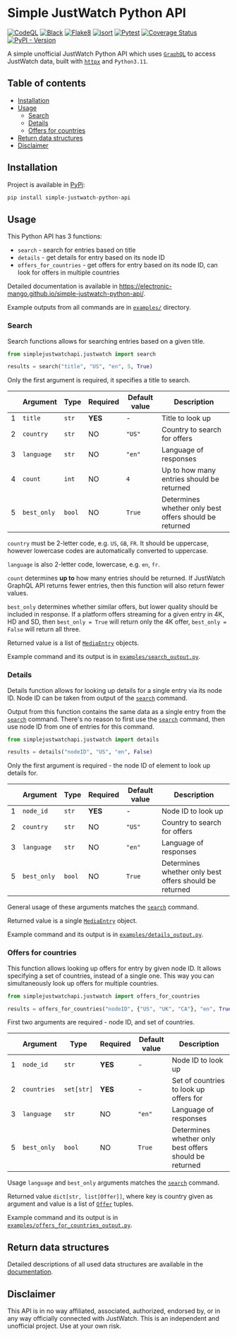 # Simple JustWatch Python API

[![CodeQL](https://github.com/Electronic-Mango/simple-justwatch-python-api/actions/workflows/codeql-analysis.yml/badge.svg)](https://github.com/Electronic-Mango/simple-justwatch-python-api/actions/workflows/codeql-analysis.yml)
[![Black](https://github.com/Electronic-Mango/simple-justwatch-python-api/actions/workflows/black.yml/badge.svg)](https://github.com/Electronic-Mango/simple-justwatch-python-api/actions/workflows/black.yml)
[![Flake8](https://github.com/Electronic-Mango/simple-justwatch-python-api/actions/workflows/flake8.yml/badge.svg)](https://github.com/Electronic-Mango/simple-justwatch-python-api/actions/workflows/flake8.yml)
[![isort](https://github.com/Electronic-Mango/simple-justwatch-python-api/actions/workflows/isort.yml/badge.svg)](https://github.com/Electronic-Mango/simple-justwatch-python-api/actions/workflows/isort.yml)
[![Pytest](https://github.com/Electronic-Mango/simple-justwatch-python-api/actions/workflows/pytest.yml/badge.svg)](https://github.com/Electronic-Mango/simple-justwatch-python-api/actions/workflows/pytest.yml)
[![Coverage Status](https://coveralls.io/repos/github/Electronic-Mango/simple-justwatch-python-api/badge.svg?branch=main)](https://coveralls.io/github/Electronic-Mango/simple-justwatch-python-api?branch=main)
[![PyPI - Version](https://img.shields.io/pypi/v/simple-justwatch-python-api)](https://pypi.org/project/simple-justwatch-python-api/)

A simple unofficial JustWatch Python API which uses [`GraphQL`](https://graphql.org/) to access JustWatch data, built with [`httpx`](https://www.python-httpx.org/) and `Python3.11`.



## Table of contents

* [Installation](#installation)
* [Usage](#usage)
  * [Search](#search)
  * [Details](#details)
  * [Offers for countries](#offers-for-countries)
* [Return data structures](#return-data-structures)
* [Disclaimer](#disclaimer)


## Installation

Project is available in [PyPi](https://pypi.org/project/simple-justwatch-python-api/):
```bash
pip install simple-justwatch-python-api
```



## Usage

This Python API has 3 functions:

 - `search` - search for entries based on title
 - `details` - get details for entry based on its node ID
 - `offers_for_countries` - get offers for entry based on its node ID, can look for offers
   in multiple countries

Detailed documentation is available in https://electronic-mango.github.io/simple-justwatch-python-api/.

Example outputs from all commands are in [`examples/`](examples/) directory.


### Search
Search functions allows for searching entries based on a given title.

```python
from simplejustwatchapi.justwatch import search

results = search("title", "US", "en", 5, True)
```

Only the first argument is required, it specifies a title to search.

|   | Argument    | Type   | Required | Default value | Description                                            |
|---|-------------|--------|----------|---------------|--------------------------------------------------------|
| 1 | `title`     | `str`  | **YES**  | -             | Title to look up                                       |
| 2 | `country`   | `str`  | NO       | `"US"`        | Country to search for offers                           |
| 3 | `language`  | `str`  | NO       | `"en"`        | Language of responses                                  |
| 4 | `count`     | `int`  | NO       | `4`           | Up to how many entries should be returned              |
| 5 | `best_only` | `bool` | NO       | `True`        | Determines whether only best offers should be returned |

`country` must be 2-letter code, e.g. `US`, `GB`, `FR`.
It should be uppercase, however lowercase codes are automatically converted to uppercase.

`language` is also 2-letter code, lowercase, e.g. `en`, `fr`.

`count` determines **up to** how many entries should be returned.
If JustWatch GraphQL API returns fewer entries, then this function will also return fewer values.

`best_only` determines whether similar offers, but lower quality should be included in response.
If a platform offers streaming for a given entry in 4K, HD and SD, then `best_only = True` will return only the 4K offer, `best_only = False` will return all three.

Returned value is a list of [`MediaEntry`](#return-data-structures) objects.

Example command and its output is in [`examples/search_output.py`](examples/search_output.py).


### Details

Details function allows for looking up details for a single entry via its node ID.
Node ID can be taken from output of the [`search`](#search) command.

Output from this function contains the same data as a single entry from the [`search`](#search) command.
There's no reason to first use the [`search`](#search) command, then use node ID from one of entries for this command.

```python
from simplejustwatchapi.justwatch import details

results = details("nodeID", "US", "en", False)
```

Only the first argument is required - the node ID of element to look up details for.

|   | Argument    | Type   | Required | Default value | Description                                           |
|---|-------------|--------|----------|---------------|-------------------------------------------------------|
| 1 | `node_id`   | `str`  | **YES**  | -             | Node ID to look up                                    |
| 2 | `country`   | `str`  | NO       | `"US"`        | Country to search for offers                          |
| 3 | `language`  | `str`  | NO       | `"en"`        | Language of responses                                 |
| 5 | `best_only` | `bool` | NO       | `True`        | Determines whether only best offers should be returned |

General usage of these arguments matches the [`search`](#search) command.

Returned value is a single [`MediaEntry`](#return-data-structures) object.

Example command and its output is in [`examples/details_output.py`](examples/details_output.py).


### Offers for countries

This function allows looking up offers for entry by given node ID.
It allows specifying a set of countries, instead of a single one.
This way you can simultaneously look up offers for multiple countries.

```python
from simplejustwatchapi.justwatch import offers_for_countries

results = offers_for_countries("nodeID", {"US", "UK", "CA"}, "en", True)
```

First two arguments are required - node ID, and set of countries.

|   | Argument    | Type       | Required | Default value | Description                                            |
|---|-------------|------------|:---------|--------------|--------------------------------------------------------|
| 1 | `node_id`   | `str`      | **YES**  | -            | Node ID to look up                                     |
| 2 | `countries` | `set[str]` | **YES**  | -            | Set of countries to look up offers for                 |
| 3 | `language`  | `str`      | NO       | `"en"`       | Language of responses                                  |
| 5 | `best_only` | `bool`     | NO       | `True`       | Determines whether only best offers should be returned |

Usage `language` and `best_only` arguments matches the [`search`](#search) command.

Returned value `dict[str, list[Offer]]`, where key is country given as argument and value is a list of [`Offer`](#return-data-structures) tuples.

Example command and its output is in [`examples/offers_for_countries_output.py`](examples/offers_for_countries_output.py).



## Return data structures

Detailed descriptions of all used data structures are available in the [documentation](https://electronic-mango.github.io/simple-justwatch-python-api/simplejustwatchapi.html#module-simplejustwatchapi.query).



## Disclaimer

This API is in no way affiliated, associated, authorized, endorsed by, or in any way officially connected with JustWatch.
This is an independent and unofficial project.
Use at your own risk.
